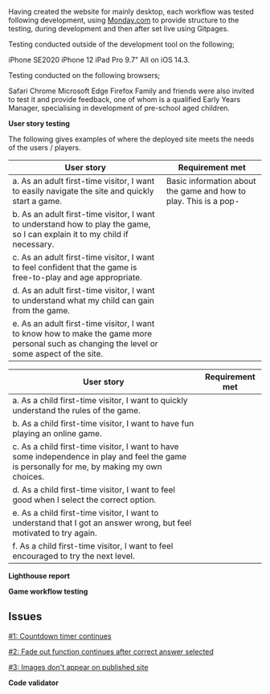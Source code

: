 Having created the website for mainly desktop, each workflow was tested following development, using [Monday.com](https://view.monday.com/1055700560-c01e5354c02ab53b9f7b9e492d44d50f?r=use1) to 
provide structure to the testing, during development and then after set live using Gitpages. 

Testing conducted outside of the development tool on the following;

iPhone SE2020
iPhone 12
iPad Pro 9.7"
All on iOS 14.3.

Testing conducted on the following browsers;

Safari
Chrome
Microsoft Edge
Firefox
Family and friends were also invited to test it and provide feedback, one of whom is a qualified Early Years Manager, specialising in development of pre-school aged children.

**User story testing**

The following gives examples of where the deployed site meets the needs of the users / players.

| User story | Requirement met
|---|---|
| a. As an adult first-time visitor, I want to easily navigate the site and quickly start a game. | Basic information about the game and how to play. This is a pop- |
| b. As an adult first-time visitor, I want to understand how to play the game, so I can explain it to my child if necessary. | |
| c. As an adult first-time visitor, I want to feel confident that the game is free-to-play and age appropriate. | |
| d. As an adult first-time visitor, I want to understand what my child can gain from the game. | |
| e. As an adult first-time visitor, I want to know how to make the game more personal such as changing the level or some aspect of the site. | |

| User story | Requirement met
|---|---|
| a. As a child first-time visitor, I want to quickly understand the rules of the game. | |
| b. As a child first-time visitor, I want to have fun playing an online game. | |
| c. As a child first-time visitor, I want to have some independence in play and feel the game is personally for me, by making my own choices. | |
| d. As a child first-time visitor, I want to feel good when I select the correct option. | |
| e. As a child first-time visitor, I want to understand that I got an answer wrong, but feel motivated to try again. | |
| f. As a child first-time visitor, I want to feel encouraged to try the next level. | |

**Lighthouse report**

**Game workflow testing**

## Issues

[#1: Countdown timer continues](https://github.com/CatherineTrevor/help-trevor-grow/issues/1)

[#2: Fade out function continues after correct answer selected](https://github.com/CatherineTrevor/help-trevor-grow/issues/2)

[#3: Images don't appear on published site](https://github.com/CatherineTrevor/help-trevor-grow/issues/3)

**Code validator**
